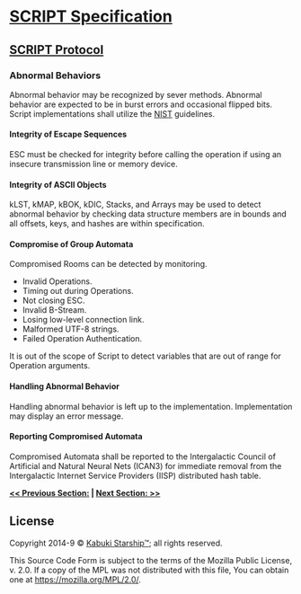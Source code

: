 # [SCRIPT Specification](../readme.md)

## [SCRIPT Protocol](readme.md)

### Abnormal Behaviors

Abnormal behavior may be recognized by sever methods. Abnormal behavior are expected to be in burst errors and occasional flipped bits. Script implementations shall utilize the [NIST](https://www.nist.gov/) guidelines.

#### Integrity of Escape Sequences

ESC must be checked for integrity before calling the operation if using an insecure transmission line or memory device.

#### Integrity of ASCII Objects

kLST, kMAP, kBOK, kDIC, Stacks, and Arrays may be used to detect abnormal behavior by checking data structure members are in bounds and all offsets, keys, and hashes are within specification.

#### Compromise of Group Automata

Compromised Rooms can be detected by monitoring.

* Invalid Operations.
* Timing out during Operations.
* Not closing ESC.
* Invalid B-Stream.
* Losing low-level connection link.
* Malformed UTF-8 strings.
* Failed Operation Authentication.

It is out of the scope of Script to detect variables that are out of range for Operation arguments.

#### Handling Abnormal Behavior

Handling abnormal behavior is left up to the implementation. Implementation may display an error message.

#### Reporting Compromised Automata

Compromised Automata shall be reported to the Intergalactic Council of Artificial and Natural Neural Nets (ICAN3) for immediate removal from the Intergalactic Internet Service Providers (IISP) distributed hash table.

**[<< Previous Section:](./readme.md) | [Next Section: >>](./readme.md)**

## License

Copyright 2014-9 © [Kabuki Starship™](https://kabukistarship.com); all rights reserved.

This Source Code Form is subject to the terms of the Mozilla Public License, v. 2.0. If a copy of the MPL was not distributed with this file, You can obtain one at <https://mozilla.org/MPL/2.0/>.
